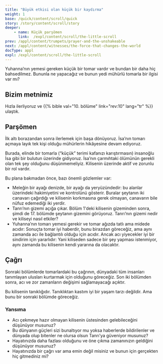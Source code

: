 ```yaml
---
title: "Büyük etkisi olan küçük bir kaydırma"
weight: 1
base: /quick/content/scroll/quick
story: /story/content/scroll/story
deeper:
    - name: Küçük parşömen
      link:  /expl/content/scroll/the-little-scroll
prev: /appl/content/trumpets/prayer-and-the-unshakeable
next: /appl/content/witnesses/the-force-that-changes-the-world
docType: appl
expl: /expl/content/scroll/the-little-scroll
---
```


Yuhanna’nın yemesi gereken küçük bir tomar vardır ve bundan bir daha hiç bahsedilmez. Bununla ne yapacağız ve bunun yedi mühürlü tomarla bir ilgisi var mı?

## Bizim metnimiz

<a name="e93e"></a>
Hızla ilerliyoruz ve {{% bible val="10. bölüme" link="rev:10" lang="tr" %}} ulaştık.

## Parşömen

<a name="e6ab"></a>
İlk altı borazandan sonra ilerlemek için başa dönüyoruz. İsa’nın tomarı açmaya layık tek kişi olduğu mühürlerin hikâyesine devam ediyoruz.

Burada, elinde bir tomarla (“küçük” terimi kafanızı karıştırmasın) insanoğlu İsa gibi bir bulutun üzerinde gidiyoruz. İsa’nın çarmıhtaki ölümünün gerekli olan tek şey olduğunu düşünmemeliyiz. Kilisenin üzerinde aktif ve zorunlu bir rol vardır.

Bu plana bakmadan önce, bazı önemli gözlemler var:

- Meleğin bir ayağı denizde, bir ayağı da yeryüzündedir: bu alanlar üzerindeki hakimiyetini ve kontrolünü gösterir. Buralar şeytanın iki canavarı çağırdığı ve kilisenin korkmasına gerek olmayan, canavarın bile nüfuz edemediği iki yerdir.
- Tanrı’nın gizemi açığa çıkar. Bölüm 1'deki kilisenin gizeminden sonra, şimdi de 17. bölümde şeytanın gizemini görüyoruz. Tanrı’nın gizemi nedir ve kiliseyi nasıl etkiler?
- Yuhanna’nın tomarı yemesi gerekir ve tomar ağızda tatlı ama midede acıdır: Sonuçta tomar iyi haberdir, bunu birazdan göreceğiz, ama aynı zamanda acı ile bağlantılı olduğu için acıdır. Ancak acı yiyecekler iyi bir sindirim için yararlıdır: Yani kiliseden sadece bir şey yapması istenmiyor, aynı zamanda bu kilisenin kendi yararına da olacaktır.

## Çağrı

<a name="7168"></a>
Sonraki bölümlerde tomarlardaki bu çağrının, dünyadaki tüm insanları tanımlayan ulusları kurtarmak için olduğunu göreceğiz. Son iki bölümden sonra, acı ve zor zamanların değişimi sağlamayacağı açıktır.

Bu kilisenin tanıklığıdır. Tanıklıktan kastım iyi bir yaşam tarzı değildir. Ama bunu bir sonraki bölümde göreceğiz.

### Yansıma

<a name="4b6d"></a>
- Acı çekmeye hazır olmayan kilisenin üstesinden gelebileceğini düşünüyor musunuz?
- Bu dünyanın güçleri sizi bunaltıyor mu yoksa haberlerde bildirilenler ve dünyada olup bitenler ne olursa olsun Tanrı’ya güveniyor musunuz?
- Hayatınızda daha fazlası olduğunu ve öne çıkma zamanınızın geldiğini düşünüyor musunuz?
- Hayatınızda bir çağrı var ama emin değil misiniz ve bunun için gerçekten hiç gitmediniz mi?
